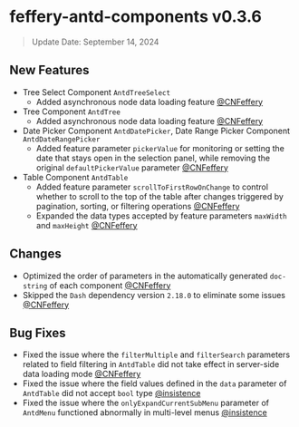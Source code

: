 # feffery-antd-components v0.3.6

> Update Date: September 14, 2024

## New Features

- Tree Select Component `AntdTreeSelect`
  - Added asynchronous node data loading feature [@CNFeffery](https://github.com/CNFeffery)
- Tree Component `AntdTree`
  - Added asynchronous node data loading feature [@CNFeffery](https://github.com/CNFeffery)
- Date Picker Component `AntdDatePicker`, Date Range Picker Component `AntdDateRangePicker`
  - Added feature parameter `pickerValue` for monitoring or setting the date that stays open in the selection panel, while removing the original `defaultPickerValue` parameter [@CNFeffery](https://github.com/CNFeffery)
- Table Component `AntdTable`
  - Added feature parameter `scrollToFirstRowOnChange` to control whether to scroll to the top of the table after changes triggered by pagination, sorting, or filtering operations [@CNFeffery](https://github.com/CNFeffery)
  - Expanded the data types accepted by feature parameters `maxWidth` and `maxHeight` [@CNFeffery](https://github.com/CNFeffery)

## Changes

- Optimized the order of parameters in the automatically generated `doc-string` of each component [@CNFeffery](https://github.com/CNFeffery)
- Skipped the `Dash` dependency version `2.18.0` to eliminate some issues [@CNFeffery](https://github.com/CNFeffery)

## Bug Fixes

- Fixed the issue where the `filterMultiple` and `filterSearch` parameters related to field filtering in `AntdTable` did not take effect in server-side data loading mode [@CNFeffery](https://github.com/CNFeffery)
- Fixed the issue where the field values defined in the `data` parameter of `AntdTable` did not accept `bool` type [@insistence](https://github.com/insistence)
- Fixed the issue where the `onlyExpandCurrentSubMenu` parameter of `AntdMenu` functioned abnormally in multi-level menus [@insistence](https://github.com/insistence)
